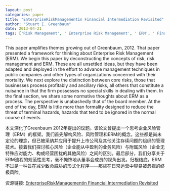 ```yaml
---
layout: post
categories: paper
title: "EnterpriseRiskManagementin Financial Intermediation Revisited"
author: "Stuart I. Greenbaum"
date: 2013-04-21
tags: ['Risk Management', ' Enterprise Risk Management', ' ERM', ' Financial Intermediation']
---
```


This paper amplifies themes growing out of Greenbaum, 2012. That paper presented a framework for thinking about Enterprise Risk Management (ERM). We begin this paper by deconstructing the concepts of risk, risk management and ERM. These are all unsettled ideas, but they have been adapted and deployed in the effort to advance management techniques in public companies and other types of organizations concerned with their mortality. We next explore the distinction between core risks, those that businesses process profitably and ancillary risks, all others that constitute a nuisance in that the firm possesses no special skills in dealing with them. In the final section, we share some normative thoughts about ERM as a process. The perspective is unabashedly that of the board member. At the end of the day, ERM is little more than formality designed to reduce the threat of terminal hazards, hazards that tend to be ignored in the normal course of events.

本文深化了Greenbaum 2012年提出的议题。该论文曾提出一个思考企业风险管理（ERM）的框架。我们首先解构风险、风险管理和ERM的概念。这些都是尚未定论的理念，但已被采纳并应用于提升上市公司及其他关注存续问题的组织的管理技术。接着我们探讨核心风险（企业能从中盈利的业务风险）与附属风险（企业无特殊应对能力、构成经营困扰的其他风险）之间的区别。最后部分，我们分享关于ERM流程的规范性思考，毫不掩饰地从董事会成员的视角出发。归根结底，ERM不过是一种旨在减少致命威胁的形式化程序——那些在日常运营中容易被忽视的终极风险。

资源链接: [EnterpriseRiskManagementin Financial Intermediation Revisited](https://papers.ssrn.com/sol3/papers.cfm?abstract_id=2251367)

